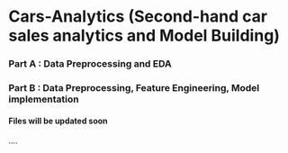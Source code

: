 # Cars-Analytics (Second-hand car sales analytics and Model Building)

### Part A : Data Preprocessing and EDA

### Part B : Data Preprocessing, Feature Engineering, Model implementation

#### Files will be updated soon
....
